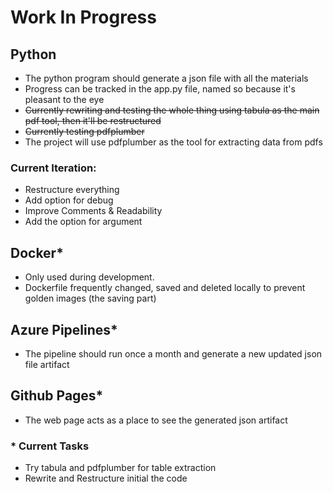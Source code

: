 # Work In Progress

## Python
- The python program should generate a json file with all the materials
- Progress can be tracked in the app.py file, named so because it's pleasant to the eye 
- ~~Currently rewriting and testing the whole thing using tabula as the main pdf tool, then it'll be restructured~~
- ~~Currently testing pdfplumber~~
- The project will use pdfplumber as the tool for extracting data from pdfs

### Current Iteration: 
  - Restructure everything 
  - Add option for debug
  - Improve Comments & Readability
  - Add the option for argument

## Docker*
- Only used during development.
- Dockerfile frequently changed, saved and deleted locally to prevent golden images (the saving part)


## Azure Pipelines*
- The pipeline should run once a month and generate a new updated json file artifact

## Github Pages*
- The web page acts as a place to see the generated json artifact

### * Current Tasks 
- Try tabula and pdfplumber for table extraction
- Rewrite and Restructure initial the code
